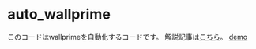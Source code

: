 # auto_wallprime
このコードはwallprimeを自動化するコードです。
解説記事は[こちら](https://qiita.com/taxfree_python/items/4573ee4b83a73387e58e)。
[demo](https://raw.githubusercontent.com/wiki/taxfree-python/auto_wallprime/demo.gif)
